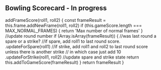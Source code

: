 ## Bowling Scorecard - In progress



  addFrameScore(roll1, roll2) {
    const frameResult = this.frame.addNewFrame(roll1, roll2)
    if (this.gameScore.length === MAX_NORMAL_FRAMES) {
      return 'Max number of normal frames'
    } 
    //update round number
    if (Array.isArray(frameResult)) {
    //was last round a spare or a strike?
    //if spare, add roll1 to last round score. .updateForSpare(roll1)
    //if strike, add roll1 and roll2 to last round score unless there is another strike
        // in which case just add 10 .updateForStrike(roll1, roll2)
    //update spare and strike state
      return this.addToGameScore(frameResult)
    }
    return frameResult
  }